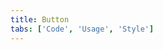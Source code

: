 ```yaml
---
title: Button
tabs: ['Code', 'Usage', 'Style']
---
```



<component 
    name="Primary Button"
    component="button"
    variation="button--primary" 
    experimental="true"
    >
</component>
<component 
    name="Secondary Button"
    component="button"
    variation="button--secondary" 
    experimental="true"
    >
</component>
<component 
    name="Tertiary Button"
    component="button"
    variation="button--tertiary" 
    experimental="true"
    >
</component>
<component 
    name="Ghost Button"
    component="button"
    variation="button--ghost" 
    experimental="true"
    >
</component>
<component 
    name="Danger button"
    component="button"
    variation="button--danger--primary" 
    experimental="true"
    >
</component>
<component 
    name="Small Primary button"
    component="button"
    variation="button--primary--small" 
    experimental="true"
    >
</component>
<component 
    name="Small secondary button"
    component="button"
    variation="button--secondary--small" 
    experimental="true"
    >
</component>
<component 
    name="Small tertiary button"
    component="button"
    variation="button--tertiary--small" 
    experimental="true"
    >
</component>
<component 
    name="Small ghost button"
    component="button"
    variation="button--ghost--small" 
    experimental="true"
    >
</component>
<component 
    name="Small danger button"
    component="button"
    variation="button--danger--primary--small" 
    experimental="true"
    >
</component>
<component-docs component="button" experimental="true"></component-docs>
